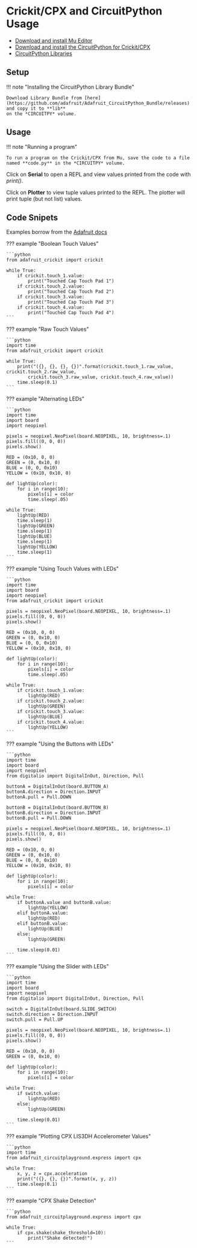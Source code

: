 # Crickit/CPX and CircuitPython Usage

* [Download and install Mu Editor](https://learn.adafruit.com/welcome-to-circuitpython/installing-mu-editor)
* [Download and install the CircuitPython for Crickit/CPX](https://learn.adafruit.com/adafruit-crickit-creative-robotic-interactive-construction-kit/circuitpython-code)
* [CircuitPython Libraries](https://learn.adafruit.com/welcome-to-circuitpython/circuitpython-libraries)

## Setup

!!! note "Installing the CircuitPython Library Bundle"

    Download Library Bundle from [here](https://github.com/adafruit/Adafruit_CircuitPython_Bundle/releases) and copy it to **lib** 
    on the *CIRCUITPY* volume.
    
## Usage

!!! note "Running a program"

    To run a program on the Crickit/CPX from Mu, save the code to a file named **code.py** in the *CIRCUITPY* volume.

Click on **Serial** to open a REPL and view values printed from the code with *print()*.

Click on **Plotter** to view tuple values printed to the REPL. The plotter will print tuple (but not list) values.

## Code Snipets

Examples borrow from the [Adafruit docs](https://learn.adafruit.com/adafruit-crickit-creative-robotic-interactive-construction-kit/circuitpython-code/)

??? example "Boolean Touch Values"

    ```python
    from adafruit_crickit import crickit
      
    while True:
        if crickit.touch_1.value:
            print("Touched Cap Touch Pad 1")
        if crickit.touch_2.value:
            print("Touched Cap Touch Pad 2")
        if crickit.touch_3.value:
            print("Touched Cap Touch Pad 3")
        if crickit.touch_4.value:
            print("Touched Cap Touch Pad 4")
    ```

??? example "Raw Touch Values"

    ```python
    import time
    from adafruit_crickit import crickit
    
    while True:
        print("({}, {}, {}, {})".format(crickit.touch_1.raw_value, crickit.touch_2.raw_value,
            crickit.touch_3.raw_value, crickit.touch_4.raw_value))    
        time.sleep(0.1)
    ```    
    
??? example "Alternating LEDs"

    ```python
    import time
    import board
    import neopixel
    
    pixels = neopixel.NeoPixel(board.NEOPIXEL, 10, brightness=.1)
    pixels.fill((0, 0, 0))
    pixels.show()
    
    RED = (0x10, 0, 0) 
    GREEN = (0, 0x10, 0)
    BLUE = (0, 0, 0x10)
    YELLOW = (0x10, 0x10, 0)
    
    def lightUp(color):
        for i in range(10):
            pixels[i] = color
            time.sleep(.05)
    
    while True:
        lightUp(RED)
        time.sleep(1)
        lightUp(GREEN)
        time.sleep(1)
        lightUp(BLUE)
        time.sleep(1)
        lightUp(YELLOW)
        time.sleep(1)
    ```   
    
??? example "Using Touch Values with LEDs"

    ```python
    import time
    import board
    import neopixel
    from adafruit_crickit import crickit
    
    pixels = neopixel.NeoPixel(board.NEOPIXEL, 10, brightness=.1)
    pixels.fill((0, 0, 0))
    pixels.show()
    
    RED = (0x10, 0, 0) 
    GREEN = (0, 0x10, 0)
    BLUE = (0, 0, 0x10)
    YELLOW = (0x10, 0x10, 0)
    
    def lightUp(color):
        for i in range(10):
            pixels[i] = color
            time.sleep(.05)
    
    while True:
        if crickit.touch_1.value:
            lightUp(RED)
        if crickit.touch_2.value:
            lightUp(GREEN)
        if crickit.touch_3.value:
            lightUp(BLUE)
        if crickit.touch_4.value:
            lightUp(YELLOW)
    ```
       
??? example "Using the Buttons with LEDs"

    ```python
    import time
    import board
    import neopixel
    from digitalio import DigitalInOut, Direction, Pull
    
    buttonA = DigitalInOut(board.BUTTON_A)
    buttonA.direction = Direction.INPUT
    buttonA.pull = Pull.DOWN

    buttonB = DigitalInOut(board.BUTTON_B)
    buttonB.direction = Direction.INPUT
    buttonB.pull = Pull.DOWN

    pixels = neopixel.NeoPixel(board.NEOPIXEL, 10, brightness=.1)
    pixels.fill((0, 0, 0))
    pixels.show()
    
    RED = (0x10, 0, 0) 
    GREEN = (0, 0x10, 0)
    BLUE = (0, 0, 0x10)
    YELLOW = (0x10, 0x10, 0)

    def lightUp(color):
        for i in range(10):
            pixels[i] = color
    
    while True:
        if buttonA.value and buttonB.value: 
            lightUp(YELLOW)
        elif buttonA.value:
            lightUp(RED)
        elif buttonB.value:
            lightUp(BLUE)
        else:
            lightUp(GREEN)

        time.sleep(0.01)
    ```
    
??? example "Using the Slider with LEDs"

    ```python
    import time
    import board
    import neopixel
    from digitalio import DigitalInOut, Direction, Pull
    
    switch = DigitalInOut(board.SLIDE_SWITCH)
    switch.direction = Direction.INPUT
    switch.pull = Pull.UP

    pixels = neopixel.NeoPixel(board.NEOPIXEL, 10, brightness=.1)
    pixels.fill((0, 0, 0))
    pixels.show()
    
    RED = (0x10, 0, 0) 
    GREEN = (0, 0x10, 0)

    def lightUp(color):
        for i in range(10):
            pixels[i] = color
    
    while True:
        if switch.value: 
            lightUp(RED)
        else:
            lightUp(GREEN)

        time.sleep(0.01)
    ```    
    
??? example "Plotting CPX LIS3DH Accelerometer Values"

    ```python
    import time
    from adafruit_circuitplayground.express import cpx
    
    while True:
        x, y, z = cpx.acceleration
        print("({}, {}, {})".format(x, y, z))
        time.sleep(0.1)
    ```
 
 ??? example "CPX Shake Detection"

    ```python
    from adafruit_circuitplayground.express import cpx
    
    while True:
        if cpx.shake(shake_threshold=10):
            print("Shake detected!")
    ```